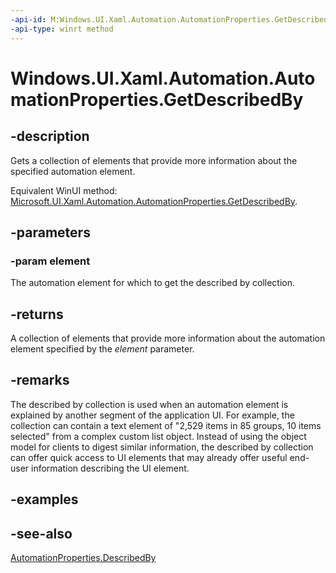 ```yaml
---
-api-id: M:Windows.UI.Xaml.Automation.AutomationProperties.GetDescribedBy(Windows.UI.Xaml.DependencyObject)
-api-type: winrt method
---
```


<!-- Method syntax
public Windows.Foundation.Collections.IVector<Windows.UI.Xaml.DependencyObject> GetDescribedBy(Windows.UI.Xaml.DependencyObject element)
-->

# Windows.UI.Xaml.Automation.AutomationProperties.GetDescribedBy

## -description
Gets a collection of elements that provide more information about the specified automation element.

Equivalent WinUI method: [Microsoft.UI.Xaml.Automation.AutomationProperties.GetDescribedBy](/windows/winui/api/microsoft.ui.xaml.automation.automationproperties.getdescribedby).

## -parameters
### -param element
The automation element for which to get the described by collection.

## -returns
A collection of elements that provide more information about the automation element specified by the *element* parameter.

## -remarks
The described by collection is used when an automation element is explained by another segment of the application UI. For example, the collection can contain a text element of "2,529 items in 85 groups, 10 items selected" from a complex custom list object. Instead of using the object model for clients to digest similar information, the described by collection can offer quick access to UI elements that may already offer useful end-user information describing the UI element.

## -examples

## -see-also

[AutomationProperties.DescribedBy](automationproperties_describedby.md)

